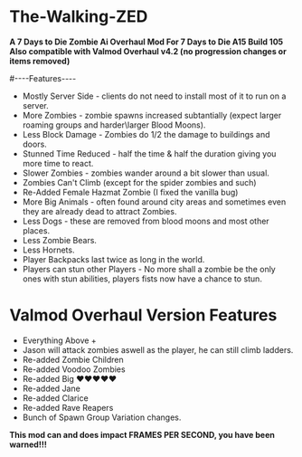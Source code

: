 # The-Walking-ZED
 **A 7 Days to Die Zombie Ai Overhaul Mod
 For 7 Days to Die A15 Build 105
 Also compatible with Valmod Overhaul v4.2 
 (no progression changes or items removed)**

#----Features----

* Mostly Server Side - clients do not need to install most of it to run on a server.
* More Zombies -  zombie spawns increased subtantially (expect larger roaming groups and harder\larger  Blood Moons).
* Less Block Damage - Zombies do 1/2 the damage to buildings and doors.
* Stunned Time Reduced - half the time & half the duration giving you more time to react.
* Slower Zombies - zombies wander around a bit slower than usual.
* Zombies Can't Climb (except for the spider zombies and such)
* Re-Added  Female Hazmat Zombie (I fixed the vanilla bug)
* More Big Animals - often found around city areas and sometimes even they are already dead to attract Zombies.
* Less Dogs  - these are removed from blood moons and most other places.
* Less Zombie Bears.
* Less Hornets.
* Player Backpacks last twice as long in the world.
* Players can stun other Players - No more shall a zombie be the only ones with stun abilities, players fists now have a chance to stun.


# Valmod Overhaul Version Features

* Everything Above +
* Jason will attack zombies aswell as the player, he can still climb ladders.
* Re-added Zombie Children
* Re-added Voodoo Zombies
* Re-added Big ♥♥♥♥♥
* Re-added Jane
* Re-added Clarice
* Re-added Rave Reapers
*  Bunch of Spawn Group Variation changes.

**This mod can and does impact FRAMES PER SECOND, you have been warned!!!**
